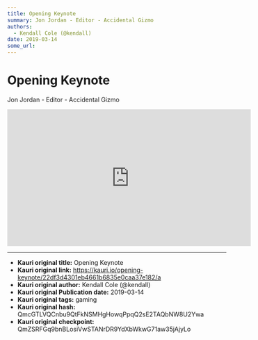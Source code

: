 ```yaml
---
title: Opening Keynote
summary: Jon Jordan - Editor - Accidental Gizmo
authors:
  - Kendall Cole (@kendall)
date: 2019-03-14
some_url: 
---
```


# Opening Keynote


Jon Jordan - Editor - Accidental Gizmo

<div align="center"><iframe width="560" height="315" src="https://www.youtube.com/embed/Qr4odFbV_tE" frameborder="0" allow="encrypted-media" allowfullscreen></iframe></div>


---

- **Kauri original title:** Opening Keynote
- **Kauri original link:** https://kauri.io/opening-keynote/22df3d4301eb4661b6835e0caa37e182/a
- **Kauri original author:** Kendall Cole (@kendall)
- **Kauri original Publication date:** 2019-03-14
- **Kauri original tags:** gaming
- **Kauri original hash:** QmcGTLVQCnbu9QtFkNSMHgHowqPpqQ2sE2TAQbNW8U2Ywa
- **Kauri original checkpoint:** QmZSRFGq9bnBLosiVwSTANrDR9YdXbWkwG71aw35jAjyLo



